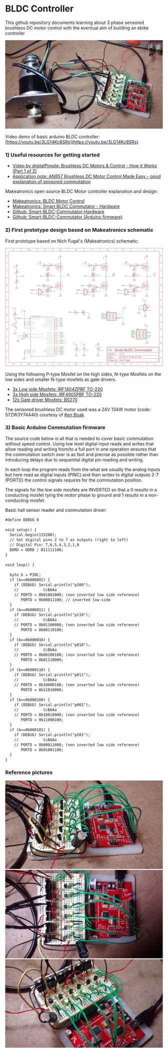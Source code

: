 # BLDC Controller

This github repository documents learning about 3 phase sensored brushless DC motor control with the eventual aim of building an ebike controller

![1.jpg](images/1.jpg)

Video demo of basic arduino BLDC controller: [https://youtu.be/3LG14Kc8SRs](https://youtu.be/3LG14Kc8SRs)

### 1) Useful resources for getting started

- [Video by digitalPimple: Brushless DC Motors & Control - How it Works (Part 1 of 2)](https://www.youtube.com/watch?v=ZAY5JInyHXY)
- [Application note: AN857 Brushless DC Motor Control Made Easy - good explanation of sensored commutation](http://ww1.microchip.com/downloads/en/AppNotes/00857B.pdf) 

Makeatronics open source BLDC Motor controller explanation and design:

- [Makeatronics: BLDC Motor Control](http://makeatronics.blogspot.co.uk/2014/05/bldc-motor-control.html)
- [Makeatronics: Smart BLDC Commutator - Hardware](http://makeatronics.blogspot.co.uk/2014/08/smart-bldc-commutator-hardware.html)
- [Github: Smart-BLDC-Commutator-Hardware](https://github.com/fugalster/Smart-BLDC-Commutator-Hardware)
- [Github: Smart-BLDC-Commutator (Arduino firmware)](https://github.com/fugalster/Smart-BLDC-Commutator)

### 2) First prototype design based on Makeatronics schematic

First prototype based on Nich Fugal's (Makeatronics) schematic:

![SmartBLDC_sch.png](images/SmartBLDC_sch.png)

Using the following P-type Mosfet on the high sides, N-type Mosfets on the low sides and smaller N-type mosfets as gate drivers.

- [3x Low side Mosfets: IRF1404ZPBF TO-220](http://uk.farnell.com/webapp/wcs/stores/servlet/ProductDisplay?partNumber=8657394) 
- [3x High side Mosfets:  IRF4905PBF TO-220](http://uk.farnell.com/webapp/wcs/stores/servlet/ProductDisplay?partNumber=8648190) 
- [12x Gate driver Mosfets: BS270](http://uk.farnell.com/webapp/wcs/stores/servlet/ProductDisplay?partNumber=1017689)

The sensored brushless DC motor used was a 24V 134W motor (code: 57ZW3Y74A40) courtesy of [Ken Boak](http://sustburbia.blogspot.co.uk).

### 3) Basic Arduino Commutation firmware

The source code below is all that is needed to cover basic commutation without speed control. Using low level digital input reads and writes that allow reading and writing from/to a full port in one operation ensures that the commutation switch over is as fast and precise as possible rather than introducing delays due to sequential digital pin reading and writing.

In each loop the program reads from the what are usually the analog inputs but here read as digital inputs (PINC) and then writes to digital outputs 2-7 (PORTD) the control signals requires for the commutation position.

The signals for the low side mosfets are INVERTED so that a 0 results in a conducting mosfet tying the motor phase to ground and 1 results in a non-conducting mosfet.

Basic hall sensor reader and commutation driver:

    #define DEBUG 0

    void setup() {
      Serial.begin(115200);
      // Set digital pins 2 to 7 as outputs (right to left)
      // Digital Pin: 7,6,5,4,3,2,1,0
      DDRD = DDRD | B11111100;
    }

    void loop() {
     
      byte b = PINC;
      if (b==0b000001) {
        if (DEBUG) Serial.println("p100");
        //           CcBbAa
        // PORTD = 0b01001000; (non inverted low side reference)
           PORTD = 0b00011100; // inverted low-side
      }
      if (b==0b000011) {
        if (DEBUG) Serial.println("p110");
        //           CcBbAa
        // PORTD = 0b01100000; (non inverted low side reference)
           PORTD = 0b00110100;
      }
      if (b==0b000010) {
        if (DEBUG) Serial.println("p010");
        //           CcBbAa
        // PORTD = 0b00100100; (non inverted low side reference)
           PORTD = 0b01110000;
      }
      if (b==0b000110) {
        if (DEBUG) Serial.println("p011");
        //           CcBbAa
        // PORTD = 0b10000100; (non inverted low side reference)
           PORTD = 0b11010000;
      }
      if (b==0b000100) {
        if (DEBUG) Serial.println("p001");
        //           CcBbAa
        // PORTD = 0b10010000; (non inverted low side reference)
           PORTD = 0b11000100;
      }
      if (b==0b000101) {
        if (DEBUG) Serial.println("p101");
        //           CcBbAa
        // PORTD = 0b00011000; (non inverted low side reference)
           PORTD = 0b01001100;
      }
    }

### Reference pictures

![2.jpg](images/2.jpg)
![3.jpg](images/3.jpg)
![4.jpg](images/4.jpg)
